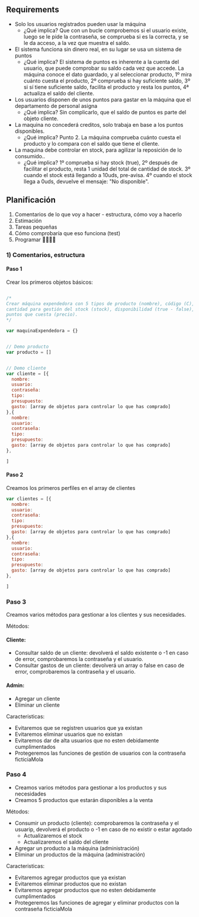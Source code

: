 ## Requirements

- Solo los usuarios registrados pueden usar la máquina
    - ¿Qué implica? Que con un bucle comprobemos si el usuario existe, luego se le pide la contraseña, se comprueba si es la correcta, y se le da acceso, a la vez que muestra el saldo. 
- El sistema funciona sin dinero real, en su lugar se usa un sistema de puntos
    - ¿Qué implica? El sistema de puntos es inherente a la cuenta del usuario, que puede comprobar su saldo cada vez que accede. La máquina conoce el dato guardado, y al seleccionar producto, 1º mira cuánto cuesta el producto, 2º comprueba si hay suficiente saldo, 3º si sí tiene suficiente saldo, facilita el producto y resta los puntos, 4ª actualiza el saldo del cliente.
- Los usuarios disponen de unos puntos para gastar en la máquina que el departamento de personal asigna
    - ¿Qué implica? Sin complicarlo, que el saldo de puntos es parte del objeto cliente. 
- La maquina no concederá creditos, solo trabaja en base a los puntos disponibles.
    - ¿Qué implica? Punto 2. La máquina comprueba cuánto cuesta el producto y lo compara con el saldo que tiene el cliente. 
- La maquina debe controlar en stock, para agilizar la reposición de lo consumido..
    - ¿Qué implica? 1º comprueba si hay stock (true), 2º después de facilitar el producto, resta 1 unidad del total de cantidad de stock. 3º cuando el stock está llegando a 10uds, pre-avisa. 4º cuando el stock llega a 0uds, devuelve el mensaje: "No disponible". 


## Planificación
1) Comentarios de lo que voy a hacer - estructura, cómo voy a hacerlo
2) Estimación 
3) Tareas pequeñas
4) Cómo comprobaría que eso funciona (test)
5) Programar 👩‍💻👩‍💻

### 1) Comentarios, estructura
#### Paso 1
Crear los primeros objetos básicos: 

```javascript

/*
Crear máquina expendedora con 5 tipos de producto (nombre), código (C), 
cantidad para gestión del stock (stock), disponibilidad (true - false), 
puntos que cuesta (precio).  
*/  

var maquinaExpendedora = {}


// Demo producto
var producto = []


// Demo cliente 
var cliente = [{
  nombre: 
  usuario: 
  contraseña: 
  tipo: 
  presupuesto: 
  gasto: [array de objetos para controlar lo que has comprado]
},{
  nombre: 
  usuario: 
  contraseña: 
  tipo: 
  presupuesto: 
  gasto: [array de objetos para controlar lo que has comprado]
}, 

]

```



#### Paso 2
Creamos los primeros perfiles en el array de clientes 

```js
var clientes = [{
  nombre: 
  usuario: 
  contraseña: 
  tipo: 
  presupuesto: 
  gasto: [array de objetos para controlar lo que has comprado]
},{
  nombre: 
  usuario: 
  contraseña: 
  tipo: 
  presupuesto: 
  gasto: [array de objetos para controlar lo que has comprado]
}, 

]
```

### Paso 3 
Creamos varios métodos para gestionar a los clientes y sus necesidades. 

Métodos:
#### Cliente: 
- Consultar saldo de un cliente: devolverá el saldo existente o -1 en caso de error, comprobaremos la contraseña y el usuario.
- Consultar gastos de un cliente: devolverá un array o false en caso de error, comprobaremos la contraseña y el usuario.

#### Admin: 
- Agregar un cliente
- Eliminar un cliente

Caracteristicas:
- Evitaremos que se registren usuarios que ya existan
- Evitaremos eliminar usuarios que no existan
- Evitaremos dar de alta usuarios que no esten debidamente cumplimentados
- Protegeremos las funciones de gestión de usuarios con la contraseña ficticiaMola


### Paso 4 
- Creamos varios métodos para gestionar a los productos y sus necesidades
- Creamos 5 productos que estarán disponibles a la venta

Métodos:

- Consumir un producto (cliente): comprobaremos la contraseña y el usuarip, devolverá el producto o -1 en caso de no existir o estar agotado
    - Actualizaremos el stock
    - Actualizaremos el saldo del cliente
- Agregar un producto a la máquina (administración)
- Eliminar un productos de la máquina (administración)

Caracteristicas:

- Evitaremos agregar productos que ya existan
- Evitaremos eliminar productos que no existan
- Evitaremos agregar productos que no esten debidamente cumplimentados
- Protegeremos las funciones de agregar y eliminar productos con la contraseña ficticiaMola










